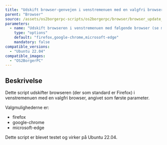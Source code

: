 ```yaml
---
title: "Udskift browser-genvejen i venstremenuen med en valgfri browser"
parent: "Browser"
source: /assets/os2borgerpc-scripts/os2borgerpc/browser/browser_update_launcher.sh
parameters:
  - name: "Udskift browseren i venstremenuen med følgende browser (se muligheder i beskrivelse)"
    type: "options"
    default: "firefox,google-chrome,microsoft-edge"
    mandatory: false
compatible_versions:
  - "Ubuntu 22.04"
compatible_images:
  - "OS2BorgerPC"
---
```


## Beskrivelse
Dette script udskifter browseren (der som standard er Firefox) i venstremenuen med en valgfri browser, angivet som første parameter.

Valgmulighederne er:
- firefox
- google-chrome
- microsoft-edge

Dette script er blevet testet og virker på Ubuntu 22.04.